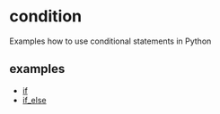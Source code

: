 # condition
Examples how to use conditional statements in Python


## examples
+ [if](if.ipynb)
+ [if_else](if_else.ipynb)
